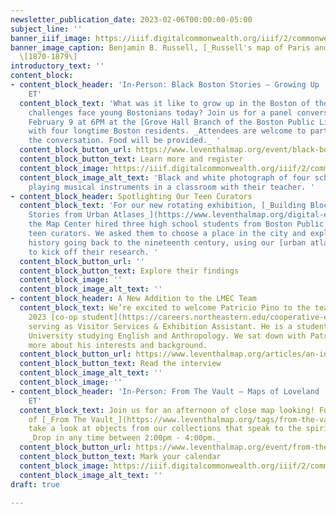 ```yaml
---
newsletter_publication_date: 2023-02-06T00:00:00-05:00
subject_line: ''
banner_iiif_image: https://iiif.digitalcommonwealth.org/iiif/2/commonwealth:ht250684b/550,575,5492,3270/1200,/0/default.jpg
banner_image_caption: Benjamin B. Russell, [_Russell's map of Paris and fortifications_](https://collections.leventhalmap.org/search/commonwealth:ht2506832)
  \[1870-1879\]
introductory_text: ''
content_block:
- content_block_header: 'In-Person: Black Boston Stories — Growing Up · Feb 9, 6:00pm
    ET'
  content_block_text: 'What was it like to grow up in the Boston of the past? What
    challenges face young Bostonians today? Join us for a panel conversation on Thursday,
    February 9 at 6PM at the [Grove Hall Branch of the Boston Public Library](https://www.bpl.org/locations/grove-hall/)
    with four longtime Boston residents. _Attendees are welcome to participate in
    the conversation. Food will be provided._ '
  content_block_button_url: https://www.leventhalmap.org/event/black-boston-stories-growing-up/
  content_block_button_text: Learn more and register
  content_block_image: https://iiif.digitalcommonwealth.org/iiif/2/commonwealth:jq085m35s/289,9,3556,2803/1200,/0/default.jpg
  content_block_image_alt_text: 'Black and white photograph of four schoolchildren
    playing musical instruments in a classroom with their teacher. '
- content_block_header: Spotlighting Our Teen Curators
  content_block_text: 'For our new rotating exhibition, [_Building Blocks: Boston
    Stories from Urban Atlases_](https://www.leventhalmap.org/digital-exhibitions/building-blocks/),
    the Map Center hired three high school students from Boston Public Schools as
    teen curators. We asked them to choose a place in the city and explore that site’s
    history going back to the nineteenth century, using our [urban atlas collection](https://collections.leventhalmap.org/search?utf8=%E2%9C%93&q=urban+atlas&search_field=all_fields)
    to kick off their research. '
  content_block_button_url: ''
  content_block_button_text: Explore their findings
  content_block_image: ''
  content_block_image_alt_text: ''
- content_block_header: A New Addition to the LMEC Team
  content_block_text: We’re excited to welcome Patricio Pino to the team as the Spring
    2023 [co-op student](https://careers.northeastern.edu/cooperative-education/)
    serving as Visitor Services & Exhibition Assistant. He is a student at Northeastern
    University studying English and Anthropology. We sat down with Patricio to learn
    more about his interests and background.
  content_block_button_url: https://www.leventhalmap.org/articles/an-interview-with-patricio-pino/
  content_block_button_text: Read the interview
  content_block_image_alt_text: ''
  content_block_image: ''
- content_block_header: 'In-Person: From The Vault — Maps of Loveland · Feb 17, 2:00pm
    ET'
  content_block_text: Join us for an afternoon of close map looking! For this edition
    of [_From The Vault_](https://www.leventhalmap.org/tags/from-the-vault/), we’ll
    take a look at objects from our collections that speak to the spirit of love.
    _Drop in any time between 2:00pm - 4:00pm._
  content_block_button_url: https://www.leventhalmap.org/event/from-the-vault-collections-showing-maps-of-loveland/
  content_block_button_text: Mark your calendar
  content_block_image: https://iiif.digitalcommonwealth.org/iiif/2/commonwealth:st74cw29z/717,399,9183,6517/1200,/0/default.jpg
  content_block_image_alt_text: ''
draft: true

---
```

